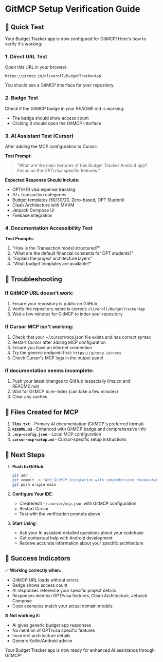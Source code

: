 # GitMCP Setup Verification Guide

## 🎯 Quick Test

Your Budget Tracker app is now configured for GitMCP! Here's how to verify it's working:

### 1. Direct URL Test
Open this URL in your browser:
```
https://gitmcp.io/oliveroll/BudgetTrackerApp
```

You should see a GitMCP interface for your repository.

### 2. Badge Test
Check if the GitMCP badge in your README.md is working:
- The badge should show access count
- Clicking it should open the GitMCP interface

### 3. AI Assistant Test (Cursor)

After adding the MCP configuration to Cursor:

**Test Prompt:**
> "What are the main features of this Budget Tracker Android app? Focus on the OPT/visa specific features."

**Expected Response Should Include:**
- OPT/H1B visa expense tracking
- 37+ transaction categories
- Budget templates (50/30/20, Zero-based, OPT Student)
- Clean Architecture with MVVM
- Jetpack Compose UI
- Firebase integration

### 4. Documentation Accessibility Test

**Test Prompts:**
1. "How is the Transaction model structured?"
2. "What are the default financial constants for OPT students?"
3. "Explain the project architecture layers"
4. "What budget templates are available?"

## 🔧 Troubleshooting

### If GitMCP URL doesn't work:
1. Ensure your repository is public on GitHub
2. Verify the repository name is correct: `oliveroll/BudgetTrackerApp`
3. Wait a few minutes for GitMCP to index your repository

### If Cursor MCP isn't working:
1. Check that your ~/.cursor/mcp.json file exists and has correct syntax
2. Restart Cursor after adding MCP configuration
3. Ensure you have an internet connection
4. Try the generic endpoint first: `https://gitmcp.io/docs`
5. Check Cursor's MCP logs in the output panel

### If documentation seems incomplete:
1. Push your latest changes to GitHub (especially llms.txt and README.md)
2. Wait for GitMCP to re-index (can take a few minutes)
3. Clear any caches

## 📁 Files Created for MCP

1. **`llms.txt`** - Primary AI documentation (GitMCP's preferred format)
2. **`README.md`** - Enhanced with GitMCP badge and comprehensive info
3. **`.mcp-config.json`** - Local MCP configuration
4. **`cursor-mcp-setup.md`** - Cursor-specific setup instructions

## 🚀 Next Steps

1. **Push to GitHub**:
   ```bash
   git add .
   git commit -m "Add GitMCP integration with comprehensive documentation"
   git push origin main
   ```

2. **Configure Your IDE**:
   - Create/edit `~/.cursor/mcp.json` with GitMCP configuration
   - Restart Cursor
   - Test with the verification prompts above

3. **Start Using**:
   - Ask your AI assistant detailed questions about your codebase
   - Get contextual help with Android development
   - Receive accurate information about your specific architecture

## 🎉 Success Indicators

✅ **Working correctly when:**
- GitMCP URL loads without errors
- Badge shows access count
- AI responses reference your specific project details
- Responses mention OPT/visa features, Clean Architecture, Jetpack Compose
- Code examples match your actual domain models

❌ **Not working if:**
- AI gives generic budget app responses
- No mention of OPT/visa specific features
- Incorrect architecture details
- Generic Kotlin/Android advice

Your Budget Tracker app is now ready for enhanced AI assistance through GitMCP!
